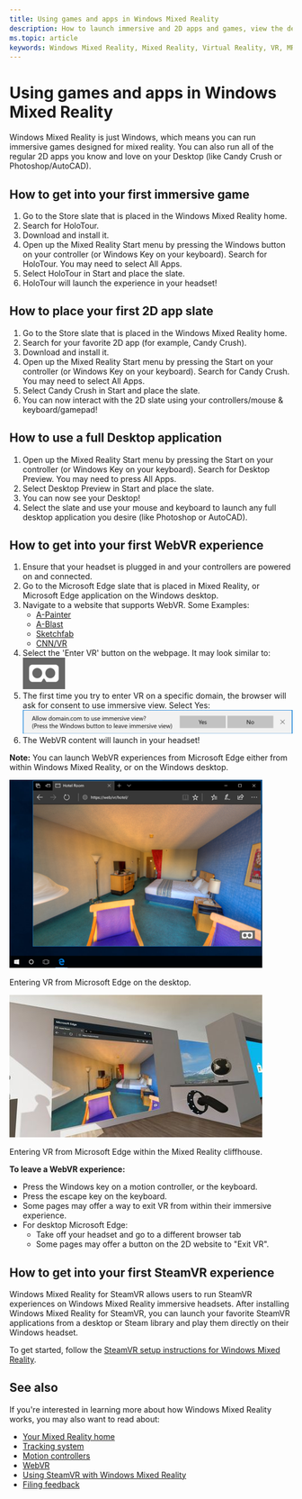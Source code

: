 ```yaml
---
title: Using games and apps in Windows Mixed Reality
description: How to launch immersive and 2D apps and games, view the desktop, and experience WebVR and SteamVR content.
ms.topic: article
keywords: Windows Mixed Reality, Mixed Reality, Virtual Reality, VR, MR, apps, games, desktop, SteamVR, WebVR, Steam
---
```


# Using games and apps in Windows Mixed Reality

Windows Mixed Reality is just Windows, which means you can run immersive games designed for mixed reality. You can also run all of the regular 2D apps you know and love on your Desktop (like Candy Crush or Photoshop/AutoCAD).

## How to get into your first immersive game

1. Go to the Store slate that is placed in the Windows Mixed Reality home.
2. Search for HoloTour.
3. Download and install it.
4. Open up the Mixed Reality Start menu by pressing the Windows button on your controller (or Windows Key on your keyboard). Search for HoloTour. You may need to select All Apps.
5. Select HoloTour in Start and place the slate.
6. HoloTour will launch the experience in your headset!

## How to place your first 2D app slate

1. Go to the Store slate that is placed in the Windows Mixed Reality home.
2. Search for your favorite 2D app (for example, Candy Crush).
3. Download and install it.
4. Open up the Mixed Reality Start menu by pressing the Start on your controller (or Windows Key on your keyboard). Search for Candy Crush. You may need to select All Apps.
5. Select Candy Crush in Start and place the slate.
6. You can now interact with the 2D slate using your controllers/mouse & keyboard/gamepad!

## How to use a full Desktop application

1. Open up the Mixed Reality Start menu by pressing the Start on your controller (or Windows Key on your keyboard). Search for Desktop Preview. You may need to press All Apps.
2. Select Desktop Preview in Start and place the slate.
3. You can now see your Desktop!
4. Select the slate and use your mouse and keyboard to launch any full desktop application you desire (like Photoshop or AutoCAD).

## How to get into your first WebVR experience

1. Ensure that your headset is plugged in and your controllers are powered on and connected.
2. Go to the Microsoft Edge slate that is placed in Mixed Reality, or Microsoft Edge application on the Windows desktop.
3. Navigate to a website that supports WebVR. Some Examples:
   * [A-Painter](https://aframe.io/a-painter/)
   * [A-Blast](https://aframe.io/a-blast/)
   * [Sketchfab](https://sketchfab.com/)
   * [CNN/VR](https://cnn.com/vr)
4. Select the 'Enter VR' button on the webpage. It may look similar to:\
   ![VR Goggles image](images/75px-enter-vr.png)
5. The first time you try to enter VR on a specific domain, the browser will ask for consent to use immersive view. Select Yes: ![Consent UI that is displayed on the first attempt to Enter VR on a particular domain](images/1053px-Webvr-consent-ui.png)
6. The WebVR content will launch in your headset!

**Note:** You can launch WebVR experiences from Microsoft Edge either from within Windows Mixed Reality, or on the Windows desktop.

![Entering VR from Microsoft Edge on the desktop](images/450px-webvr-desktop.png)

Entering VR from Microsoft Edge on the desktop.

![Entering VR from Microsoft Edge within the Mixed Reality cliffhouse](images/450px-enter-vr-cliffhouse.jpg)

Entering VR from Microsoft Edge within the Mixed Reality cliffhouse.

**To leave a WebVR experience:**
* Press the Windows key on a motion controller, or the keyboard.
* Press the escape key on the keyboard.
* Some pages may offer a way to exit VR from within their immersive experience.
* For desktop Microsoft Edge:
  * Take off your headset and go to a different browser tab
  * Some pages may offer a button on the 2D website to "Exit VR".

## How to get into your first SteamVR experience

Windows Mixed Reality for SteamVR allows users to run SteamVR experiences on Windows Mixed Reality immersive headsets. After installing  Windows Mixed Reality for SteamVR, you can launch your favorite SteamVR applications from a desktop or Steam library and play them directly on their Windows headset.

To get started, follow the [SteamVR setup instructions for Windows Mixed Reality](./using-steamvr-with-windows-mixed-reality.md).

## See also

If you're interested in learning more about how Windows Mixed Reality works, you may also want to read about:
* [Your Mixed Reality home](your-mixed-reality-home.md)
* [Tracking system](tracking-system.md)
* [Motion controllers](controllers-in-wmr.md)
* [WebVR](webvr.md)
* [Using SteamVR with Windows Mixed Reality](using-steamvr-with-windows-mixed-reality.md)
* [Filing feedback](filing-feedback.md)